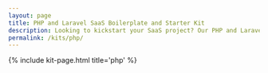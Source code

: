 ```yaml
---
layout: page
title: PHP and Laravel SaaS Boilerplate and Starter Kit
description: Looking to kickstart your SaaS project? Our PHP and Laravel SaaS Boilerplate and Starter Kit is just what you need. Built with industry-standard tools and best practices, our kit includes everything from authentication to billing integration. Get started today and launch your SaaS project with confidence.
permalink: /kits/php/
---
```


{% include kit-page.html title='php' %}
